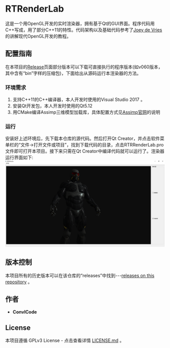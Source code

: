 # RTRenderLab

  这是一个用OpenGL开发的实时渲染器，拥有基于Qt的GUI界面。程序代码用C++写成，用了部分C++11的特性。代码架构以及基础代码参考了[Joey de Vries]( https://learnopengl.com/ ) 的讲解现代OpenGL开发的教程。

## 配置指南

  在本项目的[Release]( https://github.com/convlCode/RTRenderLab/releases )页面部分版本可以下载可直接执行的程序版本(如v060版本，其中含有“bin”字样的压缩包)，下面给出从源码运行本渲染器的方法。

### 环境需求

1. 支持C++11的C++编译器，本人开发时使用的Visual Studio 2017 。 
2. 安装Qt开发包，本人开发时使用的Qt5.12 
3. 用CMake编译Assimp三维模型加载库，具体配置方式见[Assimp官网]( http://www.assimp.org )的说明

### 运行
  安装好上述环境后，先下载本仓库的源代码。然后打开Qt Creator，并点击软件菜单栏的“文件->打开文件或项目”，找到下载代码的目录，点击RTRRenderLab.pro文件即可打开本项目。接下来只需在Qt Creator中编译代码就可以运行了。渲染器运行界面如下:  
  ![程序界面](https://github.com/convlCode/RTRenderLab/blob/master/images/demo3.png "程序界面")

## 版本控制

本项目所有的历史版本可以在该仓库的“releases”中找到---[releases on this repository](https://github.com/convlCode/RTRenderLab/releases) 。

## 作者

* **ConvlCode**

## License

本项目遵循 GPLv3 License - 点击查看详情 [LICENSE.md](https://github.com/convlCode/RTRenderLab/blob/master/LICENSE) 。
